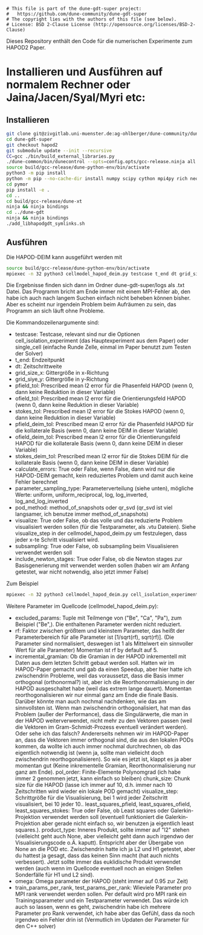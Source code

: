 ```
# This file is part of the dune-gdt-super project:
#   https://github.com/dune-community/dune-gdt-super
# The copyright lies with the authors of this file (see below).
# License: BSD 2-Clause License (http://opensource.org/licenses/BSD-2-Clause)
```
Dieses Repository enthält den Code für die numerischen Experimente zum HAPOD2 Paper.

# Installieren und Ausführen auf normalem Rechner oder Jaina/Jacen/Syal/Myri etc:

## Installieren

```bash
git clone git@zivgitlab.uni-muenster.de:ag-ohlberger/dune-community/dune-gdt-super.git
cd dune-gdt-super
git checkout hapod2
git submodule update --init --recursive
CC=gcc ./bin/build_external_libraries.py
./dune-common/bin/dunecontrol --opts=config.opts/gcc-release.ninja all
source build/gcc-release/dune-python-env/bin/activate
python3 -m pip install
python -m pip --no-cache-dir install numpy scipy cython mpi4py rich neovim
cd pymor
pip install -e .
cd ..
cd build/gcc-release/dune-xt
ninja && ninja bindings
cd ../dune-gdt
ninja && ninja bindings
./add_libhapodgdt_symlinks.sh
```

## Ausführen

Die HAPOD-DEIM kann ausgeführt werden mit
```bash
source build/gcc-release/dune-python-env/bin/activate
mpiexec -n 32 python3 cellmodel_hapod_deim.py testcase t_end dt grid_size_x grid_size_y pfield_tol ofield_tol stokes_tol pfield_deim_tol ofield_deim_tol stokes_deim_tol calculate_errors parameter_sampling_type pod_method visualize subsampling include_newton_stages
```
Die Ergebnisse finden sich dann im Ordner dune-gdt-super/logs als .txt Datei. Das Programm bricht am Ende immer mit einem MPI-Fehler ab, den habe ich auch nach langem Suchen einfach nicht beheben können bisher. Aber es scheint nur irgendein Problem beim Aufräumen zu sein, das Programm an sich läuft ohne Probleme.

Die Kommandozeilenargumente sind:
- testcase: Testcase, relevant sind nur die Optionen cell_isolation_experiment (das Hauptexperiment aus dem Paper) oder single_cell (einfache Runde Zelle, einmal im Paper benutzt zum Testen der Solver)
- t_end: Endzeitpunkt
- dt: Zeitschrittweite
- grid_size_x: Gittergröße in x-Richtung
- grid_siye_y: Gittergröße in y-Richtung
- pfield_tol: Prescribed mean l2 error für die Phasenfeld HAPOD (wenn 0, dann keine Reduktion in dieser Variable)
- ofield_tol: Prescribed mean l2 error für die Orientierungsfeld HAPOD (wenn 0, dann keine Reduktion in dieser Variable)
- stokes_tol: Prescribed mean l2 error für die Stokes HAPOD (wenn 0, dann keine Reduktion in dieser Variable)
- pfield_deim_tol: Prescribed mean l2 error für die Phasenfeld HAPOD für die kollaterale Basis (wenn 0, dann keine DEIM in dieser Variable)
- ofield_deim_tol: Prescribed mean l2 error für die Orientierungsfeld HAPOD  für die kollaterale Basis (wenn 0, dann keine DEIM in dieser Variable)
- stokes_deim_tol: Prescribed mean l2 error für die Stokes DEIM für die kollaterale Basis (wenn 0, dann keine DEIM in dieser Variable)
- calculate_errors: True oder False, wenn False, dann wird nur die HAPOD-DEIM gemacht, kein reduziertes Problem und damit auch keine Fehler berechnet
- parameter_sampling_type: Parameterverteilung (siehe unten), mögliche Werte: uniform, uniform_reciprocal, log, log_inverted, log_and_log_inverted
- pod_method: method_of_snapshots oder qr_svd (qr_svd ist viel langsamer, ich benutze immer method_of_snapshots)
- visualize: True oder False, ob das volle und das reduzierte Problem visualisiert werden sollen (für die Testparameter, als .vtu Dateien). Siehe visualize_step in der cellmodel_hapod_deim.py um festzulegen, dass jeder x-te Schritt visualisiert wird.
- subsampling: True oder False, ob subsampling beim Visualisieren verwendet werden soll
- include_newton_stages: True oder False, ob die Newton stages zur Basisgenerierung mit verwendet werden sollen (haben wir am Anfang getestet, war nicht notwendig, also jetzt immer False)

Zum Beispiel
```bash
mpiexec -n 32 python3 cellmodel_hapod_deim.py cell_isolation_experiment 1e-2 1e-3 40 40 1e-4 1e-4 1e-4 1e-11 1e-11 1e-11 True log_and_log_inverted method_of_snapshots False False False
```

Weitere Parameter im Quellcode (cellmodel_hapod_deim.py):
- excluded_params: Tuple mit Teilmenge von ("Be", "Ca", "Pa"), zum Beispiel ("Be",). Die enthaltenen Parameter werden nicht reduziert.
- rf: Faktor zwischen größtem und kleinstem Parameter, das heißt der Parameterbereich für alle Parameter ist [1/sqrt(rf), sqrt(rf)].
(Die Parameter sind normalisiert, deswegen ist 1 als Mittelwert ein sinnvoller Wert für alle Parameter)
Momentan ist rf by default auf 5.
- incremental_gramian: Ob die Gramian in der HAPOD inkrementell mit Daten aus dem letzten Schritt gebaut werden soll.
Hatten wir im HAPOD-Paper gemacht und gab da einen Speedup, aber hier hatte ich zwischendrin Probleme, weil das voraussetzt, dass die
Basis immer orthogonal (orthonormal?) ist, aber ich die Reorthonormalisierung in der HAPOD ausgeschaltet habe (weil das extrem lange dauert).
Momentan reorthogonalisieren wir nur einmal ganz am Ende die finale Basis. Darüber könnte man auch nochmal nachdenken, wie das am sinnvollsten ist.
Wenn man zwischendrin orthogonalisiert, hat man das Problem (außer der Performance), dass die Singulärwerte, die man in der HAPOD weiterverwendet,
nicht mehr zu den Vektoren passen (weil die Vektoren im Gram-Schmidt-Prozess eventuell verändert werden). Oder sehe ich das falsch?
Andererseits nehmen wir im HAPOD-Paper an, dass die Vektoren immer orthogonal sind, die aus den lokalen PODs kommen,
da wollte ich auch immer nochmal durchrechnen, ob das eigentlich notwendig ist (wenn ja, sollte man vielleicht doch
zwischendrin reorthogonalisieren). So wie es jetzt ist, klappt es ja aber momentan gut
(Keine inkrementelle Gramian, Reorthonormalisierung nur ganz am Ende).
pol_order: Finite-Elemente Polynomgrad (ich habe immer 2 genommen jetzt, kann einfach so bleiben)
chunk_size: Chunk size für die HAPOD (lasse ich immer auf 10, d.h. immer nach 10 Zeitschritten wird wieder ein lokale POD gemacht)
visualize_step: Schrittgröße für die Visualisierung, bei 1 wird jeder Zeitschritt visualisiert, bei 10 jeder 10..
least_squares_pfield, least_squares_ofield, least_squares_stokes: True oder False, ob Least squares oder
Galerkin-Projektion verwendet werden soll (eventuell funktioniert die Galerkin-Projektion aber gerade nicht einfach so,
wir benutzen ja eigentlich least squares.).
product_type: Inneres Produkt, sollte immer auf "l2" stehen (vielleicht geht auch None, aber vielleicht geht dann auch irgendwo der Visualisierungscode o.Ä. kaputt).
Entspricht aber der Übergabe von None an die POD etc.
Zwischendrin hatte ich ja L2 und H1 getestet, aber du hattest ja gesagt, dass das keinen Sinn macht (hat auch nichts verbessert).
Jetzt sollte immer das euklidische Produkt verwendet werden (auch wenn im Quellcode eventuell noch an einigen Stellen Sonderfälle für H1 und L2 sind).
- omega: Omega parameter der HAPOD (steht immer auf 0.95 zur Zeit)
- train_params_per_rank, test_params_per_rank: Wieviele Parameter pro MPI rank verwendet werden sollen.
Per default wird pro MPI rank ein Trainingsparameter und ein Testparameter verwendet.
Das würde ich auch so lassen, wenn es geht, zwischendrin habe ich mehrere Parameter pro Rank verwendet, ich habe aber das
Gefühl, dass da noch irgendwo ein Fehler drin ist (Vermutlich im Updaten der Parameter für den C++ solver)






